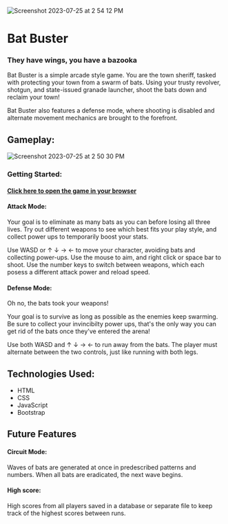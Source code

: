 ![Screenshot 2023-07-25 at 2 54 12 PM](https://github.com/LouisPino/bat-buster/assets/130365689/23edf351-a2bb-48c5-ad82-2df24c9e89d0)
# Bat Buster
### They have wings, you have a bazooka


Bat Buster is a simple arcade style game. You are the town sheriff, tasked with protecting your town from a swarm of bats. Using your trusty revolver, shotgun, and state-issued granade launcher, shoot the bats down and reclaim your town! 

Bat Buster also features a defense mode, where shooting is disabled and alternate movement mechanics are brought to the forefront.


## Gameplay: 

![Screenshot 2023-07-25 at 2 50 30 PM](https://github.com/LouisPino/bat-buster/assets/130365689/632fde79-2c8d-4c22-ad02-3d615cc0ec66)


### Getting Started: 
#### [Click here to open the game in your browser](https://louispino.github.io/bat-buster/)

#### Attack Mode:
Your goal is to eliminate as many bats as you can before losing all three lives. Try out different weapons to see which best fits your play style, and collect power ups to temporarily boost your stats.

Use WASD or ↑ ↓ → ← to move your character, avoiding bats and collecting power-ups. Use the mouse to aim, and right click or space bar to shoot. Use the number keys to switch between weapons, which each posess a different attack power and reload speed.

#### Defense Mode:
Oh no, the bats took your weapons! 

Your goal is to survive as long as possible as the enemies keep swarming. Be sure to collect your invincibilty power ups, that's the only way you can get rid of the bats once they've entered the arena!

Use both WASD and ↑ ↓ → ← to run away from the bats. The player must alternate between the two controls, just like running with both legs.


## Technologies Used:
- HTML
- CSS
- JavaScript
- Bootstrap 


## Future Features
#### Circuit Mode: 
Waves of bats are generated at once in predescribed patterns and numbers. When all bats are eradicated, the next wave begins.

#### High score: 
High scores from all players saved in a database or separate file to keep track of the highest scores between runs.
